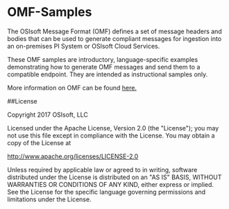 # OMF-Samples

The OSIsoft Message Format (OMF) defines a set of message headers and bodies that can be used to generate compliant messages for ingestion into an on-premises PI System or OSIsoft Cloud Services.

These OMF samples are introductory, language-specific examples demonstrating how to generate OMF messages and send them to a compatible endpoint. They are intended as instructional samples only.

More information on OMF can be found [here.](http://omf-docs.osisoft.com)

##License

Copyright 2017 OSIsoft, LLC

Licensed under the Apache License, Version 2.0 (the "License"); you may not use this file except in compliance with the License. You may obtain a copy of the License at

http://www.apache.org/licenses/LICENSE-2.0

Unless required by applicable law or agreed to in writing, software distributed under the License is distributed on an "AS IS" BASIS, WITHOUT WARRANTIES OR CONDITIONS OF ANY KIND, either express or implied. See the License for the specific language governing permissions and limitations under the License.

